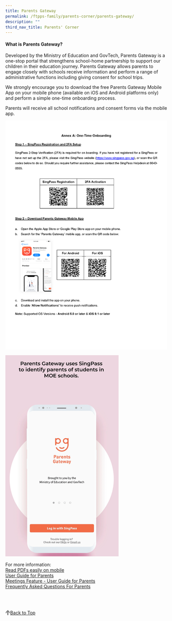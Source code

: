 ```yaml
---
title: Parents Gateway
permalink: /ftpps-family/parents-corner/parents-gateway/
description: ""
third_nav_title: Parents' Corner
---
```

<h4>What is Parents Gateway?</h4>

Developed by the Ministry of Education and GovTech, Parents Gateway is a one-stop portal that strengthens school-home partnership to support our children in their education journey. Parents Gateway allows parents to engage closely with schools receive information and perform a range of administrative functions including giving consent for school trips.

We strongly encourage you to download the free Parents Gateway Mobile App on your mobile phone (available on iOS and Android platforms only) and perform a simple one-time onboarding process.

Parents will receive all school notifications and consent forms via the mobile app. 

![](/images/1PG%20One-Time%20Onboarding%20Guide%20002_Page_1.jpg)

<img src="/images/PG%20Animated%20Gif.gif" style="width:70%"/>

For more information: 
<br>
[Read PDFs easily on mobile](/files/Read%20PDFs%20easily%20on%20mobile.pdf)
<br>
[User Guide for Parents](/files/User%20Guide%20for%20Parents.pdf)
<br>
[Meetings Feature - User Guide for Parents](/files/Meetings%20Feature%20-%20User%20Guide%20for%20Parents.pdf)
<br>
[Frequently Asked Questions For Parents](/files/Frequently%20Asked%20Questions%20For%20Parents.pdf)

<br>
<br>
<br>

<a href="/ftpps-family/parents-corner/parents-gateway#lo_main">
	 <img src="/images/arrow-up.png" style="width:3%" align="left"/> Back to Top
</a>